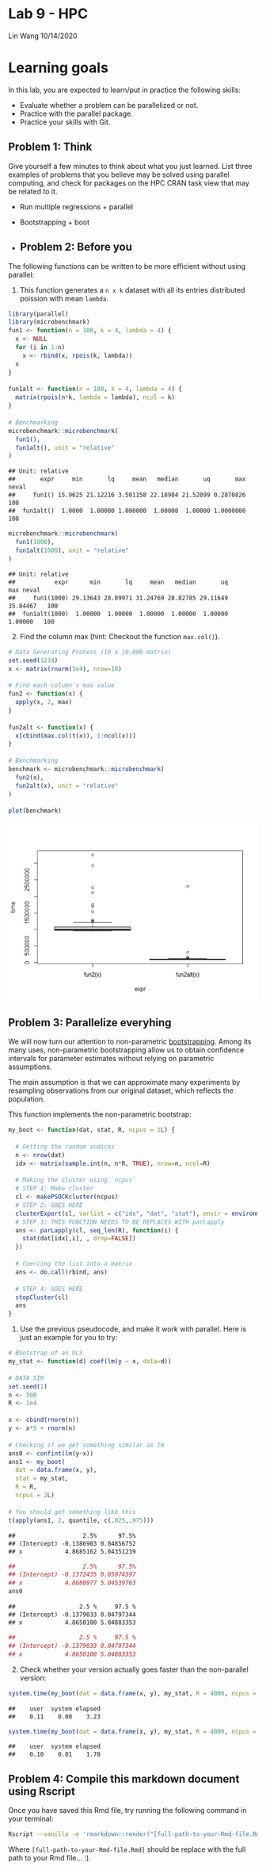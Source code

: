Lab 9 - HPC
================
Lin Wang
10/14/2020

# Learning goals

In this lab, you are expected to learn/put in practice the following
skills:

  - Evaluate whether a problem can be parallelized or not.
  - Practice with the parallel package.
  - Practice your skills with Git.

## Problem 1: Think

Give yourself a few minutes to think about what you just learned. List
three examples of problems that you believe may be solved using parallel
computing, and check for packages on the HPC CRAN task view that may be
related to it.

  - Run multiple regressions + parallel

  - Bootstrapping + boot

  - ## Problem 2: Before you

The following functions can be written to be more efficient without
using parallel:

1.  This function generates a `n x k` dataset with all its entries
    distributed poission with mean `lambda`.

<!-- end list -->

``` r
library(parallel)
library(microbenchmark)
fun1 <- function(n = 100, k = 4, lambda = 4) {
  x <- NULL
  for (i in 1:n)
    x <- rbind(x, rpois(k, lambda))
  x
}

fun1alt <- function(n = 100, k = 4, lambda = 4) {
  matrix(rpois(n*k, lambda = lambda), ncol = k)
}

# Benchmarking
microbenchmark::microbenchmark(
  fun1(),
  fun1alt(), unit = "relative"
)
```

    ## Unit: relative
    ##       expr     min       lq     mean   median       uq       max neval
    ##     fun1() 15.9625 21.12216 3.501158 22.18984 21.52099 0.2870826   100
    ##  fun1alt()  1.0000  1.00000 1.000000  1.00000  1.00000 1.0000000   100

``` r
microbenchmark::microbenchmark(
  fun1(1000),
  fun1alt(1000), unit = "relative"
)
```

    ## Unit: relative
    ##           expr      min       lq     mean   median       uq      max neval
    ##     fun1(1000) 29.13643 28.89971 31.24769 28.82785 29.11649 35.84467   100
    ##  fun1alt(1000)  1.00000  1.00000  1.00000  1.00000  1.00000  1.00000   100

2.  Find the column max (hint: Checkout the function `max.col()`).

<!-- end list -->

``` r
# Data Generating Process (10 x 10,000 matrix)
set.seed(1234)
x <- matrix(rnorm(1e4), nrow=10)

# Find each column's max value
fun2 <- function(x) {
  apply(x, 2, max)
}

fun2alt <- function(x) {
  x[cbind(max.col(t(x)), 1:ncol(x))]
}

# Benchmarking
benchmark <- microbenchmark::microbenchmark(
  fun2(x),
  fun2alt(x), unit = "relative"
)

plot(benchmark)
```

![](README_files/figure-gfm/p2-fun2-1.png)<!-- -->

## Problem 3: Parallelize everyhing

We will now turn our attention to non-parametric
[bootstrapping](https://en.wikipedia.org/wiki/Bootstrapping_\(statistics\)).
Among its many uses, non-parametric bootstrapping allow us to obtain
confidence intervals for parameter estimates without relying on
parametric assumptions.

The main assumption is that we can approximate many experiments by
resampling observations from our original dataset, which reflects the
population.

This function implements the non-parametric bootstrap:

``` r
my_boot <- function(dat, stat, R, ncpus = 1L) {
  
  # Getting the random indices
  n <- nrow(dat)
  idx <- matrix(sample.int(n, n*R, TRUE), nrow=n, ncol=R)
 
  # Making the cluster using `ncpus`
  # STEP 1: Make cluster
  cl <- makePSOCKcluster(ncpus)
  # STEP 2: GOES HERE
  clusterExport(cl, varlist = c("idx", "dat", "stat"), envir = environment())
  # STEP 3: THIS FUNCTION NEEDS TO BE REPLACES WITH parLapply
  ans <- parLapply(cl, seq_len(R), function(i) {
    stat(dat[idx[,i], , drop=FALSE])
  })
  
  # Coercing the list into a matrix
  ans <- do.call(rbind, ans)
  
  # STEP 4: GOES HERE
  stopCluster(cl)
  ans
}
```

1.  Use the previous pseudocode, and make it work with parallel. Here is
    just an example for you to try:

<!-- end list -->

``` r
# Bootstrap of an OLS
my_stat <- function(d) coef(lm(y ~ x, data=d))

# DATA SIM
set.seed(1)
n <- 500
R <- 1e4

x <- cbind(rnorm(n)) 
y <- x*5 + rnorm(n)

# Checking if we get something similar as lm
ans0 <- confint(lm(y~x))
ans1 <- my_boot(
  dat = data.frame(x, y), 
  stat = my_stat,
  R = R, 
  ncpus = 2L)

# You should get something like this
t(apply(ans1, 2, quantile, c(.025,.975)))
```

    ##                   2.5%      97.5%
    ## (Intercept) -0.1386903 0.04856752
    ## x            4.8685162 5.04351239

``` r
##                   2.5%      97.5%
## (Intercept) -0.1372435 0.05074397
## x            4.8680977 5.04539763
ans0
```

    ##                  2.5 %     97.5 %
    ## (Intercept) -0.1379033 0.04797344
    ## x            4.8650100 5.04883353

``` r
##                  2.5 %     97.5 %
## (Intercept) -0.1379033 0.04797344
## x            4.8650100 5.04883353
```

2.  Check whether your version actually goes faster than the
    non-parallel version:

<!-- end list -->

``` r
system.time(my_boot(dat = data.frame(x, y), my_stat, R = 4000, ncpus = 1L))
```

    ##    user  system elapsed 
    ##    0.11    0.00    3.23

``` r
system.time(my_boot(dat = data.frame(x, y), my_stat, R = 4000, ncpus = 2L))
```

    ##    user  system elapsed 
    ##    0.10    0.01    1.78

## Problem 4: Compile this markdown document using Rscript

Once you have saved this Rmd file, try running the following command in
your terminal:

``` bash
Rscript --vanilla -e 'rmarkdown::render("[full-path-to-your-Rmd-file.Rmd]")' &
```

Where `[full-path-to-your-Rmd-file.Rmd]` should be replace with the full
path to your Rmd file… :).
